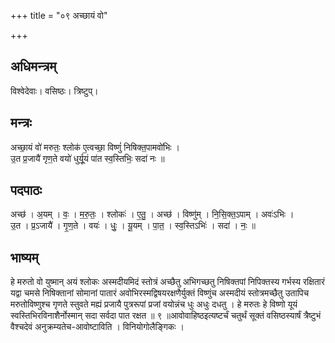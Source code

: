 +++
title = "०९ अच्छायं वो"

+++
## अधिमन्त्रम्
विश्वेदेवाः। वसिष्ठः। त्रिष्टुप्।

## मन्त्रः
अच्छा॒यं वो॑ मरुतः॒ श्लोक॑ ए॒त्वच्छा॒ विष्णुं॑ निषिक्त॒पामवो॑भिः ।  
उ॒त प्र॒जायै॑ गृण॒ते वयो॑ धुर्यू॒यं पा॑त स्व॒स्तिभिः॒ सदा॑ नः ॥

## पदपाठः
अच्छ॑ । अ॒यम् । वः॒ । म॒रु॒तः॒ । श्लोकः॑ । ए॒तु॒ । अच्छ॑ । विष्णु॑म् । नि॒सि॒क्त॒ऽपाम् । अवः॑ऽभिः ।  
उ॒त । प्र॒ऽजायै॑ । गृ॒ण॒ते । वयः॑ । धुः॒ । यू॒यम् । पा॒त॒ । स्व॒स्तिऽभिः॑ । सदा॑ । नः॒ ॥

## भाष्यम्
हे मरुतो वो युष्मान् अयं श्लोकः अस्मदीयमिदं स्तोत्रं अच्छैतु अभिगच्छतु निषिक्तपां निपिक्तस्य गर्भस्य रक्षितारं यद्वा चमसे निषिक्तानां सोमानां पातारं अवोभिरस्मद्विषयरक्षणैर्युक्तं विष्णुंच अस्मदीयं स्तोत्रमच्छैतु उतापिच मरुतोविष्णुश्च गृणते स्तुवते मह्यं प्रजायै पुत्ररूपां प्रजां वयोन्नंच धुः अधुः दधतु । हे मरुतः हे विष्णो यूयं स्वस्तिभिरविनाशैर्नोस्मान् सदा सर्वदा पात रक्षत ॥ ९ ॥आवोवाहिष्ठइत्यष्टर्चं चतुर्थं सूक्तं वसिष्ठस्यार्षं त्रैष्टुभं वैश्चदेवं अनुक्रम्यतेच-आवोष्टाविति । विनियोगोलैङ्गिकः ।